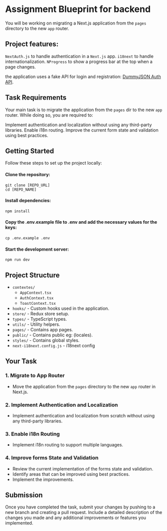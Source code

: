 Assignment Blueprint for backend
===============================

You will be working on migrating a Next.js application from the `pages` directory to the new `app` router.

## Project features:
`NextAuth.js` to handle authentication in a `Next.js` app.
`i18next` to handle internationalization. 
`NProgress` to show a progress bar at the top when a page changes.

the application uses a fake API for login and registration: [DummyJSON Auth API](https://dummyjson.com/docs/auth#auth-login).

## Task Requirements
Your main task is to migrate the application from the `pages` dir to the new `app` router. While doing so, you are required to:

Implement authentication and localization without using any third-party libraries.
Enable i18n routing.
Improve the current form state and validation using best practices.

## Getting Started
Follow these steps to set up the project locally:

#### Clone the repository:
```base
git clone [REPO_URL]
cd [REPO_NAME]
```

#### Install dependencies:

```base
npm install
```

#### Copy the .env.example file to .env and add the necessary values for the keys:
```base
cp .env.example .env
```
#### Start the development server:
```base
npm run dev
```

## Project Structure

- `contextes/`
  - `AppContext.tsx`
  - `AuthContext.tsx`
  - `ToastContext.tsx`
- `hooks/` - Custom hooks used in the application.
- `store/` - Redux store setup.
- `types/` - TypeScript types.
- `utils/` - Utility helpers.
- `pages/` - Contains app pages.
- `public/` - Contains public eg: (locales).
- `styles/` - Contains global styles.
- `next-i18next.config.js` - i18next config

## Your Task

### 1. Migrate to App Router
- Move the application from the `pages` directory to the new `app` router in Next.js.

### 2. Implement Authentication and Localization
- Implement authentication and localization from scratch without using any third-party libraries.

### 3. Enable i18n Routing
- Implement i18n routing to support multiple languages.

### 4. Improve forms State and Validation
- Review the current implementation of the forms state and validation.
- Identify areas that can be improved using best practices.
- Implement the improvements.

## Submission

Once you have completed the task, submit your changes by pushing to a new branch and creating a pull request. Include a detailed description of the changes you made and any additional improvements or features you implemented.
